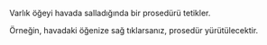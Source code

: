 Varlık öğeyi havada salladığında bir prosedürü tetikler.

Örneğin, havadaki öğenize sağ tıklarsanız, prosedür yürütülecektir.